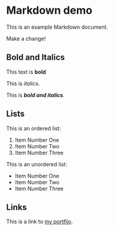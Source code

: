 # Markdown demo

This is an example Markdown document.

Make a change!

## Bold and Italics

This text is **bold**

This is _italics_.

This is **_bold and italics_**.

## Lists

This is an ordered list:

1. Item Number One
2. Item Number Two
3. Item Number Three

This is an unordered list:

- Item Number One
- Item Number Two
- Item Number Three

## Links

This is a link to [my portflio](https://github.com/Audreycmk).
